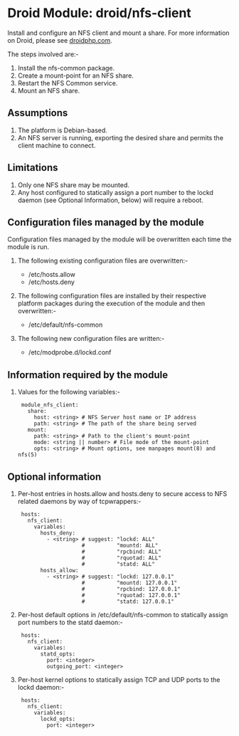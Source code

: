 # Droid Module: droid/nfs-client

Install and configure an NFS client and mount a share. For more information on
Droid, please see [droidphp.com](http://droidphp.com).

The steps involved are:-

1. Install the nfs-common package.
2. Create a mount-point for an NFS share.
3. Restart the NFS Common service.
4. Mount an NFS share.


## Assumptions

1. The platform is Debian-based.
2. An NFS server is running, exporting the desired share and permits the client
   machine to connect.


## Limitations

1. Only one NFS share may be mounted.
2. Any host configured to statically assign a port number to the lockd daemon
   (see Optional Information, below) will require a reboot.


## Configuration files managed by the module

Configuration files managed by the module will be overwritten each time the
module is run.

1. The following existing configuration files are overwritten:-

    - /etc/hosts.allow
    - /etc/hosts.deny

2. The following configuration files are installed by their respective platform
   packages during the execution of the module and then overwritten:-

    - /etc/default/nfs-common

3. The following new configuration files are written:-

    - /etc/modprobe.d/lockd.conf


## Information required by the module

1. Values for the following variables:-

        module_nfs_client:
          share:
            host: <string> # NFS Server host name or IP address
            path: <string> # The path of the share being served
          mount:
            path: <string> # Path to the client's mount-point
            mode: <string || number> # File mode of the mount-point
            opts: <string> # Mount options, see manpages mount(8) and nfs(5)

## Optional information

1. Per-host entries in hosts.allow and hosts.deny to secure access to NFS
   related daemons by way of tcpwrappers:-

        hosts:
          nfs_client:
            variables:
              hosts_deny:
                - <string> # suggest: "lockd: ALL"
                           #          "mountd: ALL"
                           #          "rpcbind: ALL"
                           #          "rquotad: ALL"
                           #          "statd: ALL"
              hosts_allow:
                - <string> # suggest: "lockd: 127.0.0.1"
                           #          "mountd: 127.0.0.1"
                           #          "rpcbind: 127.0.0.1"
                           #          "rquotad: 127.0.0.1"
                           #          "statd: 127.0.0.1"

2. Per-host default options in /etc/default/nfs-common to statically assign
   port numbers to the statd daemon:-

        hosts:
          nfs_client:
            variables:
              statd_opts:
                port: <integer>
                outgoing_port: <integer>

3. Per-host kernel options to statically assign TCP and UDP ports to the lockd
   daemon:-

        hosts:
          nfs_client:
            variables:
              lockd_opts:
                port: <integer>
